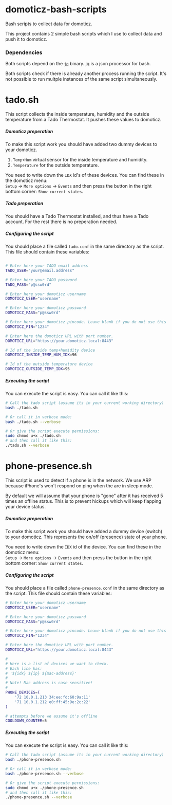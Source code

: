 # domoticz-bash-scripts
Bash scripts to collect data for domoticz.

This project contains 2 simple bash scripts which I use to collect data and push it to domoticz. 

### Dependencies ### 

Both scripts depend on the [`jq`](https://stedolan.github.io/jq/) binary. jq is a json processor for bash. 

Both scripts check if there is already another process running the script. It's not possible to run multple instances 
of the same script simultaneously.

# tado.sh #

This script collects the inside temperature, humidity and the outside temperature from a Tado Thermostat. It pushes 
these values to domoticz.
 
##### Domoticz preperation #####

To make this script work you should have added two dummy devices to your domoticz. 
  1. `Temp+Hum` virtual sensor for the inside temperature and humidity.  
  2. `Temperature` for the outside temperature.

You need to write down the `IDX` id's of these devices. You can find these in the domoticz menu: <br />
`Setup` -> `More options` -> `Events` and then press the button in the right bottom corner: `Show current states`.

##### Tado preperation #####

You should have a Tado Thermostat installed, and thus have a Tado account. For the rest there is no preperation needed.

##### Configuring the script #####

You should place a file called `tado.conf` in the same directory as the script. This file should contain these variables:
```bash

# Enter here your TADO email address
TADO_USER="your@email.address"

# Enter here your TADO password
TADO_PASS="p@ssw0rd"

# Enter here your domoticz username
DOMOTICZ_USER="username"

# Enter here your domoticz password
DOMOTICZ_PASS="p@ssw0rd"

# Enter here your domoticz pincode. Leave blank if you do not use this
DOMOTICZ_PIN="1234"

# Enter here the domoticz URL with port number.
DOMOTICZ_URL="https://your.domoticz.local:8443"

# Id of the inside temp+humidity device
DOMOTICZ_INSIDE_TEMP_HUM_IDX=96

# Id of the outside temperature device
DOMOTICZ_OUTSIDE_TEMP_IDX=95
```

##### Executing the script #####

You can execute the script is easy. You can call it like this:
```bash 
# Call the tado script (assume its in your current working directory)
bash ./tado.sh

# Or call it in verbose mode:
bash ./tado.sh --verbose

# Or give the script execute permissions:
sudo chmod u+x ./tado.sh
# and then call it like this:
./tado.sh --verbose
```

# phone-presence.sh #

This script is used to detect if a phone is in the network. We use ARP because iPhone's won't respond on ping when the
are in sleep mode.

By default we will assume that your phone is "gone" after it has received 5 times an offline status. This is to prevent 
hickups which will keep flapping your device status.

##### Domoticz preperation #####

To make this script work you should have added a dummy device (switch) to your domoticz. This represents the on/off 
(presence) state of your phone.

You need to write down the `IDX` id of the device. You can find these in the domoticz menu: <br />
`Setup` -> `More options` -> `Events` and then press the button in the right bottom corner: `Show current states`.

##### Configuring the script #####

You should place a file called `phone-presence.conf` in the same directory as the script. This file should contain these variables:
```bash
# Enter here your domoticz username
DOMOTICZ_USER="username"

# Enter here your domoticz password
DOMOTICZ_PASS="p@ssw0rd"

# Enter here your domoticz pincode. Leave blank if you do not use this
DOMOTICZ_PIN="1234"

# Enter here the domoticz URL with port number.
DOMOTICZ_URL="https://your.domoticz.local:8443"

#
# Here is a list of devices we want to check.
# Each line has:
# '${idx} ${ip} ${mac-address}'
#
# Note! Mac address is case sensitive!
#
PHONE_DEVICES=(
    '72 10.0.1.213 34:ee:fd:60:9a:11'
    '71 10.0.1.212 e0:ff:45:9e:2c:22'
)

# attempts before we assume it's offline
COOLDOWN_COUNTER=5
```

##### Executing the script #####

You can execute the script is easy. You can call it like this:
```bash 
# Call the tado script (assume its in your current working directory)
bash ./phone-presence.sh

# Or call it in verbose mode:
bash ./phone-presence.sh --verbose

# Or give the script execute permissions:
sudo chmod u+x ./phone-presence.sh
# and then call it like this:
./phone-presence.sh --verbose
```